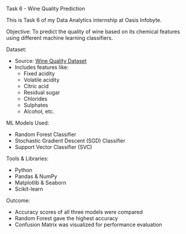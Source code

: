 Task 6 - Wine Quality Prediction

This is Task 6 of my Data Analytics internship at Oasis Infobyte.

Objective:
To predict the quality of wine based on its chemical features using different machine learning classifiers.

Dataset:
- Source: [Wine Quality Dataset](https://www.kaggle.com/datasets/yasserh/wine-quality-dataset)
- Includes features like:
  - Fixed acidity
  - Volatile acidity
  - Citric acid
  - Residual sugar
  - Chlorides
  - Sulphates
  - Alcohol, etc.

ML Models Used:
- Random Forest Classifier
- Stochastic Gradient Descent (SGD) Classifier
- Support Vector Classifier (SVC)

Tools & Libraries:
- Python
- Pandas & NumPy
- Matplotlib & Seaborn
- Scikit-learn

Outcome:
- Accuracy scores of all three models were compared
- Random Forest gave the highest accuracy
- Confusion Matrix was visualized for performance evaluation

